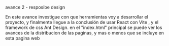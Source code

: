 avance 2 - resposibe design

En este avance investigue con que herramientas voy a desarrollar el proyecto, y finalmente llegue a la conclusión de usar React con Vite , y el framework de css Ant Design.
en el "index.html" principal se puede ver los avances de la distribucion de las paginas, y mas o menos que se incluye en esta pagina web
